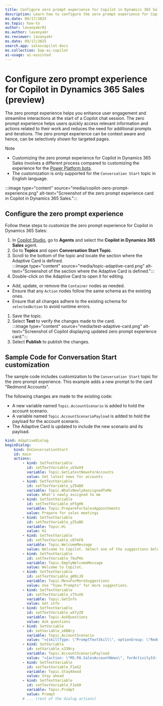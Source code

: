 ```yaml
---
title: Configure zero prompt experience for Copilot in Dynamics 365 Sales (preview)
description: Learn how to configure the zero prompt experience for Copilot in Dynamics 365 Sales.
ms.date: 09/17/2025
ms.topic: how-to
author: lavanyakr01
ms.author: lavanyakr
ms.reviewer: lavanyakr
ms.date: 09/17/2025
search.app: salescopilot-docs
ms.collection: bap-ai-copilot
ai-usage: ai-assisted
---
```


# Configure zero prompt experience for Copilot in Dynamics 365 Sales (preview)

The zero prompt experience helps you enhance user engagement and streamline interactions at the start of a Copilot chat session. The zero prompt experience helps users quickly access relevant information and actions related to their work and reduces the need for additional prompts and iterations. The zero prompt experience can be context aware and hence, can be selectively shown for targeted pages.

> [!NOTE]
>- Customizing the zero prompt experience for Copilot in Dynamics 365 Sales involves a different process compared to customizing the experience for the [Power Platform bots](/power-apps/maker/model-driven-apps/copilot-chat-zpe-guide).
>- The customization is only supported for the `Conversation Start` topic in English language.

:::image type="content" source="media/copilot-zero-prompt-experience.png" alt-text="Screenshot of the zero prompt experience card in Copilot in Dynamics 365 Sales.":::

## Configure the zero prompt experience

Follow these steps to customize the zero prompt experience for Copilot in Dynamics 365 Sales:

1. In [Copilot Studio](https://copilotstudio.microsoft.com/), go to **Agents** and select the **Copilot in Dynamics 365 Sales** agent.
1. Go to **Topics** and open **Conversation Start Topic**.
1. Scroll to the bottom of the topic and locate the section where the Adaptive Card is defined.  
   :::image type="content" source="media/topic-adaptive-card.png" alt-text="Screenshot of the section where the Adaptive Card is defined.":::
1. Double-click on the Adaptive Card to open it for editing.

  - Add, update, or remove the `Container` nodes as needed.
  - Ensure that any `Action` nodes follow the same schema as the existing ones.
  - Ensure that all changes adhere to the existing schema for `selectedAction` to avoid runtime errors.
1. Save the topic.
1. Select **Test** to verify the changes made to the card.  
    :::image type="content" source="media/test-adaptive-card.png" alt-text="Screenshot of Copilot displaying updated zero prompt experience card.":::
1. Select **Publish** to publish the changes.


## Sample Code for Conversation Start customization

The sample code includes customization to the `Conversation Start` topic for the zero prompt experience. This example adds a new prompt to the card "Redmond Accounts".

The following changes are made to the existing code:

- A new variable named `Topic.AccountScenario` is added to hold the account scenario.
- A variable named `Topic.AccountScenarioPayload` is added to hold the payload for the account scenario.
- The Adaptive Card is updated to include the new scenario and its payload.

```yaml
kind: AdaptiveDialog
beginDialog:
    kind: OnConversationStart
    id: main
    actions:
        - kind: SetTextVariable
          id: setTextVariable_uV3wX4
          variable: Topic.GetLatestNewsForAccounts
          value: Get latest news for accounts
        - kind: SetTextVariable
          id: setTextVariable_yZ9aB0
          variable: Topic.WhatsNewlyAassignedToMe
          value: What's newly assigned to me
        - kind: SetTextVariable
          id: setTextVariable_eF5gH6
          variable: Topic.PrepareForSalesAppointments
          value: Prepare for sales meetings
        - kind: SetTextVariable
          id: setTextVariable_yZ5aB6
          variable: Topic.Hi
          value: Hi
        - kind: SetTextVariable
          id: setTextVariable_cD7eF8
          variable: Topic.WelcomeMessage
          value: Welcome to Copilot. Select one of the suggestions below to get started.
        - kind: SetTextVariable
          id: setTextVariable_7buPHx
          variable: Topic.EmptyWelcomeMessage
          value: Welcome to Copilot.
        - kind: SetTextVariable
          id: setTextVariable_gH9iJ0
          variable: Topic.MenuForMoreSuggestions
          value: Use "View Prompts" for more suggestions.
        - kind: SetTextVariable
          id: setTextVariable_sT5uV6
          variable: Topic.GetInfo
          value: Get info
        - kind: SetTextVariable
          id: setTextVariable_wX7yZ8
          variable: Topic.AskQuestions
          value: Ask questions
        - kind: SetVariable
          id: setVariable_x6BNry
          variable: Topic.AccountScenario
          value: "={skillType: \"PromptTextSkill\", optionGroup: \"Redmond Accounts!\", prompt: \"What are the accounts located in Redmond?\" }"
        - kind: SetVariable
          id: setVariable_x33Nry
          variable: Topic.AccountScenarioPayload
          value: "={action: \"MS.PA.SalesAccountNews\", forActivityId: \"\", text: \"\", toolInput: \"{\"\"entity\"\": \"\"account\"\"}\", actionPayload: \"{\"\"entity\"\": \"\"account\"\"}\", type: \"followUpSuggestion\"}"
        - kind: SetTextVariable
          id: setTextVariable_F1eG2
          variable: Topic.StayAhead
          value: Stay ahead
        - kind: SetTextVariable
          id: setTextVariable_F1eGH
          variable: Topic.Prompt
          value: Prompt
        # ... (rest of the dialog actions)
```

